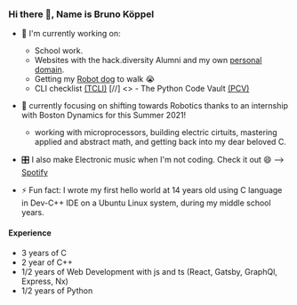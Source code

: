 ### Hi there 👋, Name is Bruno Köppel

- 🔭 I'm currently working on:
  - School work.
  - Websites with the hack.diversity Alumni and my own [personal domain](http://brunokoppel.com).
  - Getting my [Robot dog](https://github.com/BrunoKoppel/RPi-RobotDog) to walk 😭
  - CLI checklist [(TCLI)](https://github.com/BrunoKoppel/tcli)
  [//] <> - The Python Code Vault [(PCV)](https://github.com/BrunoKoppel/pcv)

- 🌱 currently focusing on shifting towards Robotics thanks to an internship with Boston Dynamics for this Summer 2021! 
  - working with microprocessors, building electric cirtuits, mastering applied and abstract math, and getting back into my dear beloved C.

- 🎛 I also make Electronic music when I'm not coding. Check it out 😄 --> [Spotify](https://open.spotify.com/artist/5XK2KlEZ95yiEOqE8BcbgE?si=O6LJDkVWTc-bZ6QWzuuuGA) 

- ⚡ Fun fact: I wrote my first hello world at 14 years old using C language in Dev-C++ IDE on a Ubuntu Linux system, during my middle school years.

#### Experience
- 3 years of C
- 2 year of C++
- 1/2 years of Web Development with js and ts (React, Gatsby, GraphQl, Express, Nx)
- 1/2 years of Python

<!--
**BrunoKoppel/brunokoppel** is a ✨ _special_ ✨ repository because its `README.md` (this file) appears on your GitHub profile.

Here are some ideas to get you started:

- 🔭 I’m currently working on ...
- 🌱 I’m currently learning ...
- 👯 I’m looking to collaborate on ...
- 🤔 I’m looking for help with ...
- 💬 Ask me about ...
- 📫 How to reach me: ...
- 😄 Pronouns: ...
- ⚡ Fun fact: ...
-->
